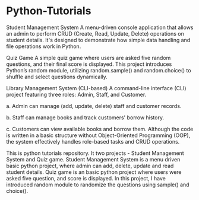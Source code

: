 # Python-Tutorials

Student Management System
A menu-driven console application that allows an admin to perform CRUD (Create, Read, Update, Delete) operations on student details. It's designed to demonstrate how simple data handling and file operations work in Python.

Quiz Game
A simple quiz game where users are asked five random questions, and their final score is displayed. This project introduces Python’s random module, utilizing random.sample() and random.choice() to shuffle and select questions dynamically.

Library Management System (CLI-based)
A command-line interface (CLI) project featuring three roles: Admin, Staff, and Customer.

a. Admin can manage (add, update, delete) staff and customer records.

b. Staff can manage books and track customers' borrow history.

c. Customers can view available books and borrow them.
Although the code is written in a basic structure without Object-Oriented Programming (OOP), the system effectively handles role-based tasks and CRUD operations.

This is python tutorials repository. It two projects - Student Management System and Quiz game.
Student Management System is a menu driven basic python project, where admin can add, delete, update and read student details.
Quiz game is an basic python project where users were asked five question, and score is displayed. In this project, I have introduced random module to randomize the questions using sample() and choice().

